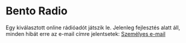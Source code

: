 # Bento Radio

Egy kiválasztott online rádióadót játszik le. 
Jelenleg fejlesztés alatt áll, minden hibát erre az e-mail címre jelentsetek: [Személyes e-mail](bence200101@gmail.com)
